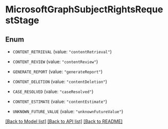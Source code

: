 # MicrosoftGraphSubjectRightsRequestStage

## Enum


* `CONTENT_RETRIEVAL` (value: `"contentRetrieval"`)

* `CONTENT_REVIEW` (value: `"contentReview"`)

* `GENERATE_REPORT` (value: `"generateReport"`)

* `CONTENT_DELETION` (value: `"contentDeletion"`)

* `CASE_RESOLVED` (value: `"caseResolved"`)

* `CONTENT_ESTIMATE` (value: `"contentEstimate"`)

* `UNKNOWN_FUTURE_VALUE` (value: `"unknownFutureValue"`)


[[Back to Model list]](../README.md#documentation-for-models) [[Back to API list]](../README.md#documentation-for-api-endpoints) [[Back to README]](../README.md)


